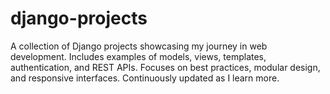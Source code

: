 # django-projects
A collection of Django projects showcasing my journey in web development. Includes examples of models, views, templates, authentication, and REST APIs. Focuses on best practices, modular design, and responsive interfaces. Continuously updated as I learn more.
